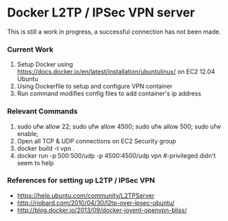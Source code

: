 # Docker L2TP / IPSec VPN server

This is still a work in progress, a successful connection has not been made.

### Current Work
1. Setup Docker using https://docs.docker.io/en/latest/installation/ubuntulinux/ on EC2 12.04 Ubuntu  
1. Using Dockerfile to setup and configure VPN container
1. Run command modifies config files to add container's ip address

### Relevant Commands
1. sudo ufw allow 22; sudo ufw allow 4500; sudo ufw allow 500; sudo ufw enable;
1. Open all TCP & UDP connections on EC2 Security group
1. docker build -t vpn .
1. docker run -p 500:500/udp -p 4500:4500/udp vpn #-privileged didn't
   seem to help

### References for setting up L2TP / IPSec VPN
- https://help.ubuntu.com/community/L2TPServer
- http://riobard.com/2010/04/30/l2tp-over-ipsec-ubuntu/ 
- http://blog.docker.io/2013/09/docker-joyent-openvpn-bliss/

